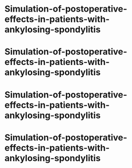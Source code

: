 # Simulation-of-postoperative-effects-in-patients-with-ankylosing-spondylitis
# Simulation-of-postoperative-effects-in-patients-with-ankylosing-spondylitis
# Simulation-of-postoperative-effects-in-patients-with-ankylosing-spondylitis
# Simulation-of-postoperative-effects-in-patients-with-ankylosing-spondylitis
